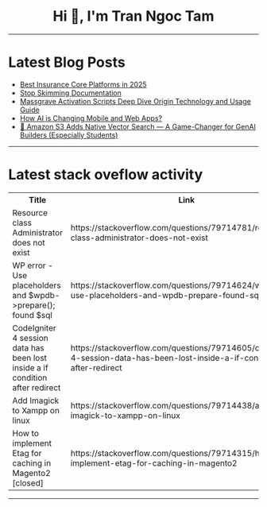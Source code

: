 <h1 align="center">Hi 👋, I'm Tran Ngoc Tam</h1>

---

# Latest Blog Posts 
<!-- BLOG-POST-LIST:START -->
- [Best Insurance Core Platforms in 2025](https://dev.to/openkoda/best-insurance-core-platforms-in-2025-1kfe)
- [Stop Skimming Documentation](https://dev.to/kurealnum/stop-skimming-documentation-mbk)
- [Massgrave Activation Scripts Deep Dive Origin Technology and Usage Guide](https://dev.to/windows11key/massgrave-activation-scripts-deep-dive-origin-technology-and-usage-guide-2oeb)
- [How AI is Changing Mobile and Web Apps?](https://dev.to/alberthiltonn/how-ai-is-changing-mobile-and-web-apps-2e43)
- [🚀 Amazon S3 Adds Native Vector Search — A Game-Changer for GenAI Builders &lpar;Especially Students&rpar;](https://dev.to/im_vishal_7f385279556073/amazon-s3-adds-native-vector-search-a-game-changer-for-genai-builders-especially-students-45mf)
<!-- BLOG-POST-LIST:END -->

---

# Latest stack oveflow activity
<table>
  <tr><th>Title</th><th>Link</th></tr>
  <!-- STACKOVERFLOW:START --><tr><td>Resource class Administrator does not exist</td><td>https://stackoverflow.com/questions/79714781/resource-class-administrator-does-not-exist</td></tr><tr><td>WP error - Use placeholders and $wpdb-&gt;prepare&lpar;&rpar;; found $sql</td><td>https://stackoverflow.com/questions/79714624/wp-error-use-placeholders-and-wpdb-prepare-found-sql</td></tr><tr><td>CodeIgniter 4 session data has been lost inside a if condition after redirect</td><td>https://stackoverflow.com/questions/79714605/codeigniter-4-session-data-has-been-lost-inside-a-if-condition-after-redirect</td></tr><tr><td>Add Imagick to Xampp on linux</td><td>https://stackoverflow.com/questions/79714438/add-imagick-to-xampp-on-linux</td></tr><tr><td>How to implement Etag for caching in Magento2 [closed]</td><td>https://stackoverflow.com/questions/79714315/how-to-implement-etag-for-caching-in-magento2</td></tr><!-- STACKOVERFLOW:END -->
</table>

---


